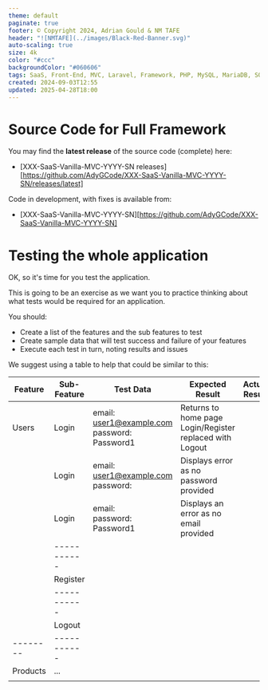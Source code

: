```yaml
---
theme: default
paginate: true
footer: © Copyright 2024, Adrian Gould & NM TAFE
header: "![NMTAFE](../images/Black-Red-Banner.svg)"
auto-scaling: true
size: 4k
color: "#ccc"
backgroundColor: "#060606"
tags: SaaS, Front-End, MVC, Laravel, Framework, PHP, MySQL, MariaDB, SQLite, Testing, Unit Testing, Feature Testng, PEST
created: 2024-09-03T12:55
updated: 2025-04-28T18:00
---
```


# Source Code for Full Framework

You may find the **latest release** of the source code (complete) here:

- [XXX-SaaS-Vanilla-MVC-YYYY-SN releases][https://github.com/AdyGCode/XXX-SaaS-Vanilla-MVC-YYYY-SN/releases/latest]

Code in development, with fixes is available from:

- [XXX-SaaS-Vanilla-MVC-YYYY-SN][https://github.com/AdyGCode/XXX-SaaS-Vanilla-MVC-YYYY-SN]


# Testing the whole application

OK, so it's time for you test the application.

This is going to be an exercise as we want you to practice thinking about what tests would be
required for an application.

You should:

- Create a list of the features and the sub features to test
- Create sample data that will test success and failure of your features
- Execute each test in turn, noting results and issues

We suggest using a table to help that could be similar to this:

| Feature  | Sub-Feature | Test Data                                       | Expected Result                                             | Actual Result | Notes |
|----------|-------------|-------------------------------------------------|-------------------------------------------------------------|---------------|-------|
| Users    | Login       | email: user1@example.com<br>password: Password1 | Returns to home page<br>Login/Register replaced with Logout |               |       |
|          | Login       | email: user1@example.com<br>password:           | Displays error as no password provided                      |               |       |
|          | Login       | email: <br>password: Password1                  | Displays an error as no email provided                      |               |       |
|          | ----------- |                                                 |                                                             |               |       |
|          | Register    |                                                 |                                                             |               |       |
|          | ----------- |                                                 |                                                             |               |       |
|          | Logout      |                                                 |                                                             |               |       |
| -------- | ----------- |                                                 |                                                             |               |       |
| Products | ...         |                                                 |                                                             |               |       |
|          |             |                                                 |                                                             |               |       |
